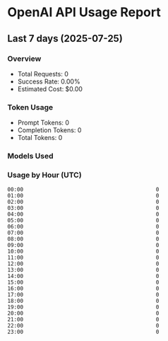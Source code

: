 # OpenAI API Usage Report
## Last 7 days (2025-07-25)

### Overview
- Total Requests: 0
- Success Rate: 0.00%
- Estimated Cost: $0.00

### Token Usage
- Prompt Tokens: 0
- Completion Tokens: 0
- Total Tokens: 0

### Models Used

### Usage by Hour (UTC)
```
00:00                                          0
01:00                                          0
02:00                                          0
03:00                                          0
04:00                                          0
05:00                                          0
06:00                                          0
07:00                                          0
08:00                                          0
09:00                                          0
10:00                                          0
11:00                                          0
12:00                                          0
13:00                                          0
14:00                                          0
15:00                                          0
16:00                                          0
17:00                                          0
18:00                                          0
19:00                                          0
20:00                                          0
21:00                                          0
22:00                                          0
23:00                                          0
```
